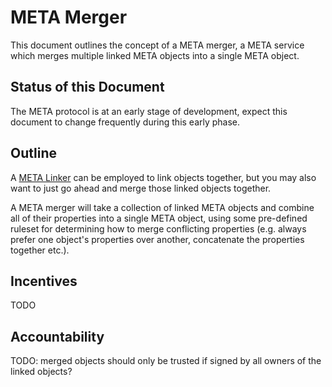 # META Merger

This document outlines the concept of a META merger, a META service which
merges multiple linked META objects into a single META object.

## Status of this Document

The META protocol is at an early stage of development, expect this document to
change frequently during this early phase.

## Outline

A [META Linker](linker.md) can be employed to link objects together, but you
may also want to just go ahead and merge those linked objects together.

A META merger will take a collection of linked META objects and combine all of
their properties into a single META object, using some pre-defined ruleset for
determining how to merge conflicting properties (e.g. always prefer one
object's properties over another, concatenate the properties together etc.).

## Incentives

TODO

## Accountability

TODO: merged objects should only be trusted if signed by all owners of the
      linked objects?
